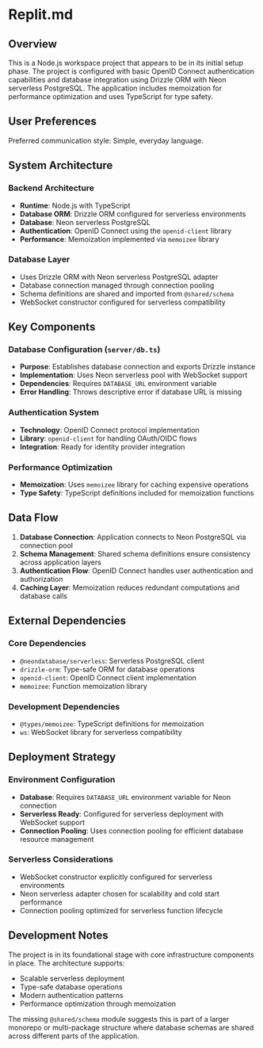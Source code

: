 # Replit.md

## Overview

This is a Node.js workspace project that appears to be in its initial setup phase. The project is configured with basic OpenID Connect authentication capabilities and database integration using Drizzle ORM with Neon serverless PostgreSQL. The application includes memoization for performance optimization and uses TypeScript for type safety.

## User Preferences

Preferred communication style: Simple, everyday language.

## System Architecture

### Backend Architecture
- **Runtime**: Node.js with TypeScript
- **Database ORM**: Drizzle ORM configured for serverless environments
- **Database**: Neon serverless PostgreSQL
- **Authentication**: OpenID Connect using the `openid-client` library
- **Performance**: Memoization implemented via `memoizee` library

### Database Layer
- Uses Drizzle ORM with Neon serverless PostgreSQL adapter
- Database connection managed through connection pooling
- Schema definitions are shared and imported from `@shared/schema`
- WebSocket constructor configured for serverless compatibility

## Key Components

### Database Configuration (`server/db.ts`)
- **Purpose**: Establishes database connection and exports Drizzle instance
- **Implementation**: Uses Neon serverless pool with WebSocket support
- **Dependencies**: Requires `DATABASE_URL` environment variable
- **Error Handling**: Throws descriptive error if database URL is missing

### Authentication System
- **Technology**: OpenID Connect protocol implementation
- **Library**: `openid-client` for handling OAuth/OIDC flows
- **Integration**: Ready for identity provider integration

### Performance Optimization
- **Memoization**: Uses `memoizee` library for caching expensive operations
- **Type Safety**: TypeScript definitions included for memoization functions

## Data Flow

1. **Database Connection**: Application connects to Neon PostgreSQL via connection pool
2. **Schema Management**: Shared schema definitions ensure consistency across application layers
3. **Authentication Flow**: OpenID Connect handles user authentication and authorization
4. **Caching Layer**: Memoization reduces redundant computations and database calls

## External Dependencies

### Core Dependencies
- `@neondatabase/serverless`: Serverless PostgreSQL client
- `drizzle-orm`: Type-safe ORM for database operations
- `openid-client`: OpenID Connect client implementation
- `memoizee`: Function memoization library

### Development Dependencies
- `@types/memoizee`: TypeScript definitions for memoization
- `ws`: WebSocket library for serverless compatibility

## Deployment Strategy

### Environment Configuration
- **Database**: Requires `DATABASE_URL` environment variable for Neon connection
- **Serverless Ready**: Configured for serverless deployment with WebSocket support
- **Connection Pooling**: Uses connection pooling for efficient database resource management

### Serverless Considerations
- WebSocket constructor explicitly configured for serverless environments
- Neon serverless adapter chosen for scalability and cold start performance
- Connection pooling optimized for serverless function lifecycle

## Development Notes

The project is in its foundational stage with core infrastructure components in place. The architecture supports:
- Scalable serverless deployment
- Type-safe database operations
- Modern authentication patterns
- Performance optimization through memoization

The missing `@shared/schema` module suggests this is part of a larger monorepo or multi-package structure where database schemas are shared across different parts of the application.